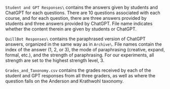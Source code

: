 `Student and GPT Responses\` contains the answers given by students and ChatGPT for each questions. There are 10 questions associated with each course, and for each question, there are three answers provided by students and three answers provided by ChatGPT. File name indicates whether the content therein are given by students or ChatGPT.

`QuillBot Responses\` contains the paraphrased version of ChatGPT answers, organized in the same way as in `Archive\`. File names contain the index of the answer (1, 2, or 3), the mode of paraphrasing (creative, expand, formal, etc.), and the strength of paraphrasing. For our experiments, all strength are set to the highest strength level, 3. 

`Grades_and_Taxonomy.csv` contains the grades received by each of the student and GPT responses from all three graders, as well as where the question falls on the Anderson and Krathwohl taxonomy. 